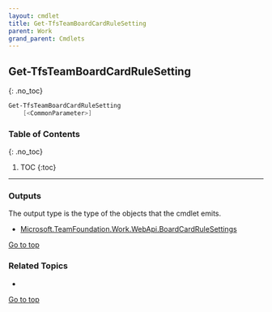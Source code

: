 ```yaml
---
layout: cmdlet
title: Get-TfsTeamBoardCardRuleSetting
parent: Work
grand_parent: Cmdlets
---
```

## Get-TfsTeamBoardCardRuleSetting
{: .no_toc}



```powershell
Get-TfsTeamBoardCardRuleSetting
    [<CommonParameter>]

```

### Table of Contents
{: .no_toc}

1. TOC
{:toc}

-----

### Outputs

The output type is the type of the objects that the cmdlet emits.

* [Microsoft.TeamFoundation.Work.WebApi.BoardCardRuleSettings](https://docs.microsoft.com/en-us/dotnet/api/Microsoft.TeamFoundation.Work.WebApi.BoardCardRuleSettings)

[Go to top](#get-tfsteamboardcardrulesetting)

### Related Topics

* 


[Go to top](#get-tfsteamboardcardrulesetting)

